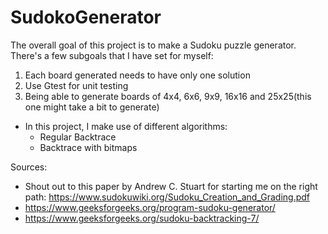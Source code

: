# SudokoGenerator
The overall goal of this project is to make a Sudoku puzzle generator. There's a few subgoals that I have set for myself:
1. Each board generated needs to have only one solution
2. Use Gtest for unit testing
3. Being able to generate boards of 4x4, 6x6, 9x9, 16x16 and 25x25(this one might take a bit to generate)

- In this project, I make use of different algorithms:
    - Regular Backtrace
    - Backtrace with bitmaps

Sources:
 - Shout out to this paper by Andrew C. Stuart for starting me on the right path: https://www.sudokuwiki.org/Sudoku_Creation_and_Grading.pdf 
 - https://www.geeksforgeeks.org/program-sudoku-generator/
 - https://www.geeksforgeeks.org/sudoku-backtracking-7/